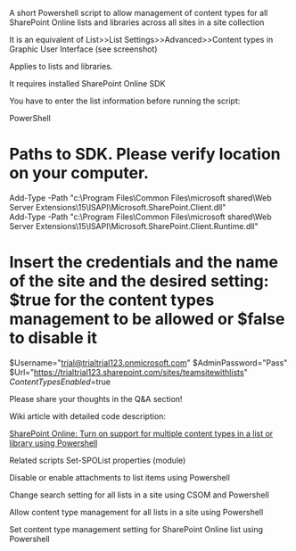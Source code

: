 A short Powershell script to allow management of content types for all SharePoint Online lists and libraries across all sites in a site collection

 

It is an equivalent of List>>List Settings>>Advanced>>Content types in Graphic User Interface (see screenshot)

 



 

 

Applies to lists and libraries.

 

 

It requires installed  SharePoint Online SDK

You have to enter the list information before running the script:

 

PowerShell
 
# Paths to SDK. Please verify location on your computer. 
Add-Type -Path "c:\Program Files\Common Files\microsoft shared\Web Server Extensions\15\ISAPI\Microsoft.SharePoint.Client.dll"  
Add-Type -Path "c:\Program Files\Common Files\microsoft shared\Web Server Extensions\15\ISAPI\Microsoft.SharePoint.Client.Runtime.dll"  
 
# Insert the credentials and the name of the site and the desired setting: $true for the content types management to be allowed or $false to disable it 
$Username="trial@trialtrial123.onmicrosoft.com" 
$AdminPassword="Pass" 
$Url="https://trialtrial123.sharepoint.com/sites/teamsitewithlists" 
$ContentTypesEnabled=$true 
 
 

 

 

Please share your thoughts in the Q&A section!

 

Wiki article with detailed code description:
 

[SharePoint Online: Turn on support for multiple content types in a list or library using Powershell](http://social.technet.microsoft.com/wiki/contents/articles/30038.sharepoint-online-turn-on-support-for-multiple-content-types-in-a-list-or-library-using-powershell.aspx)

 

Related scripts
Set-SPOList properties (module)

Disable or enable attachments to list items using Powershell

Change search setting for all lists in a site using CSOM and Powershell

Allow content type management for all lists in a site using Powershell

Set content type management setting for SharePoint Online list using Powershell
